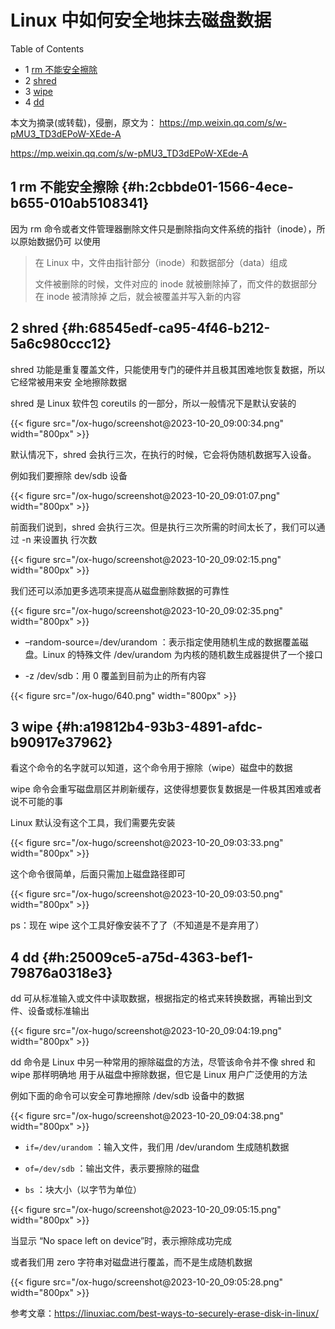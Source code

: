 # Linux 中如何安全地抹去磁盘数据


<div class="ox-hugo-toc toc has-section-numbers">

<div class="heading">Table of Contents</div>

- <span class="section-num">1</span> [rm 不能安全擦除](#h:2cbbde01-1566-4ece-b655-010ab5108341)
- <span class="section-num">2</span> [shred](#h:68545edf-ca95-4f46-b212-5a6c980ccc12)
- <span class="section-num">3</span> [wipe](#h:a19812b4-93b3-4891-afdc-b90917e37962)
- <span class="section-num">4</span> [dd](#h:25009ce5-a75d-4363-bef1-79876a0318e3)

</div>
<!--endtoc-->


本文为摘录(或转载)，侵删，原文为： https://mp.weixin.qq.com/s/w-pMU3_TD3dEPoW-XEde-A

<https://mp.weixin.qq.com/s/w-pMU3_TD3dEPoW-XEde-A>


## <span class="section-num">1</span> rm 不能安全擦除 {#h:2cbbde01-1566-4ece-b655-010ab5108341}

因为 rm 命令或者文件管理器删除文件只是删除指向文件系统的指针（inode），所以原始数据仍可
以使用

> 在 Linux 中，文件由指针部分（inode）和数据部分（data）组成
>
> 文件被删除的时候，文件对应的 inode 就被删除掉了，而文件的数据部分在 inode 被清除掉
> 之后，就会被覆盖并写入新的内容


## <span class="section-num">2</span> shred {#h:68545edf-ca95-4f46-b212-5a6c980ccc12}

shred 功能是重复覆盖文件，只能使用专门的硬件并且极其困难地恢复数据，所以它经常被用来安
全地擦除数据

shred 是 Linux 软件包 coreutils 的一部分，所以一般情况下是默认安装的

<a id="figure--fig:screenshot@2023-10-20-09:00:34"></a>

{{< figure src="/ox-hugo/screenshot@2023-10-20_09:00:34.png" width="800px" >}}

默认情况下，shred 会执行三次，在执行的时候，它会将伪随机数据写入设备。

例如我们要擦除 dev/sdb 设备

<a id="figure--fig:screenshot@2023-10-20-09:01:07"></a>

{{< figure src="/ox-hugo/screenshot@2023-10-20_09:01:07.png" width="800px" >}}

前面我们说到，shred 会执行三次。但是执行三次所需的时间太长了，我们可以通过 -n 来设置执
行次数

<a id="figure--fig:screenshot@2023-10-20-09:02:15"></a>

{{< figure src="/ox-hugo/screenshot@2023-10-20_09:02:15.png" width="800px" >}}

我们还可以添加更多选项来提高从磁盘删除数据的可靠性

<a id="figure--fig:screenshot@2023-10-20-09:02:35"></a>

{{< figure src="/ox-hugo/screenshot@2023-10-20_09:02:35.png" width="800px" >}}

-   &#x2013;random-source=/dev/urandom ：表示指定使用随机生成的数据覆盖磁盘。Linux 的特殊文件
    /dev/urandom 为内核的随机数生成器提供了一个接口

-   -z /dev/sdb：用 0 覆盖到目前为止的所有内容

{{< figure src="/ox-hugo/640.png" width="800px" >}}


## <span class="section-num">3</span> wipe {#h:a19812b4-93b3-4891-afdc-b90917e37962}

看这个命令的名字就可以知道，这个命令用于擦除（wipe）磁盘中的数据

wipe 命令会重写磁盘扇区并刷新缓存，这使得想要恢复数据是一件极其困难或者说不可能的事

Linux 默认没有这个工具，我们需要先安装

<a id="figure--fig:screenshot@2023-10-20-09:03:33"></a>

{{< figure src="/ox-hugo/screenshot@2023-10-20_09:03:33.png" width="800px" >}}

这个命令很简单，后面只需加上磁盘路径即可

<a id="figure--fig:screenshot@2023-10-20-09:03:50"></a>

{{< figure src="/ox-hugo/screenshot@2023-10-20_09:03:50.png" width="800px" >}}

ps：现在 wipe 这个工具好像安装不了了（不知道是不是弃用了）


## <span class="section-num">4</span> dd {#h:25009ce5-a75d-4363-bef1-79876a0318e3}

dd 可从标准输入或文件中读取数据，根据指定的格式来转换数据，再输出到文件、设备或标准输出

<a id="figure--fig:screenshot@2023-10-20-09:04:19"></a>

{{< figure src="/ox-hugo/screenshot@2023-10-20_09:04:19.png" width="800px" >}}

dd 命令是 Linux 中另一种常用的擦除磁盘的方法，尽管该命令并不像 shred 和 wipe 那样明确地
用于从磁盘中擦除数据，但它是 Linux 用户广泛使用的方法

例如下面的命令可以安全可靠地擦除 /dev/sdb 设备中的数据

<a id="figure--fig:screenshot@2023-10-20-09:04:38"></a>

{{< figure src="/ox-hugo/screenshot@2023-10-20_09:04:38.png" width="800px" >}}

-   `if=/dev/urandom` ：输入文件，我们用 /dev/urandom 生成随机数据

-   `of=/dev/sdb` ：输出文件，表示要擦除的磁盘

-   `bs` ：块大小（以字节为单位）

<a id="figure--fig:screenshot@2023-10-20-09:05:15"></a>

{{< figure src="/ox-hugo/screenshot@2023-10-20_09:05:15.png" width="800px" >}}

当显示 “No space left on device”时，表示擦除成功完成

或者我们用 zero 字符串对磁盘进行覆盖，而不是生成随机数据

<a id="figure--fig:screenshot@2023-10-20-09:05:28"></a>

{{< figure src="/ox-hugo/screenshot@2023-10-20_09:05:28.png" width="800px" >}}

参考文章：<https://linuxiac.com/best-ways-to-securely-erase-disk-in-linux/>

